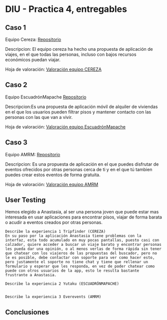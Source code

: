 # DIU - Practica 4, entregables

## Caso 1
Equipo Cereza: [Repositorio](https://github.com/DavidGmezHdez/DIU20)

Descripcion: El equipo cereza ha hecho una propuesta de aplicación de viajes, en el que todas las personas, incluso con bajos recursos económicos puedan viajar.

Hoja de valoración: [Valoración equipo CEREZA](https://github.com/Leamsy/DIU20/blob/master/P4/DIU1_CEREZA.xls)

## Caso 2
Equipo EscuadrónMapache [Repositorio](https://github.com/Galactic-O/DIU20)


Descripcion:Es una propuesta de aplicación móvil de alquiler de viviendas en el que los usuarios pueden filtrar pisos y mantener contacto con las personas con las que van a vivir.

Hoja de valoración: [Valoración equipo EscuadrónMapache](https://github.com/Leamsy/DIU20/blob/master/P4/DIU2_Escuadr%C3%B3nMapache.xls)


## Caso 3

Equipo AMRM: [Repositorio](https://github.com/suribel/DIU20)

Descripcion: Es una propuesta de aplicación en el que puedes disfrutar de eventos ofrecidos por otras personas cerca de ti y en el que tú tambien puedes crear estos eventos de forma gratuita.

Hoja de valoración:  [Valoración equipo AMRM](https://github.com/Leamsy/DIU20/blob/master/P4/DIU3_AMRM.xls)

## User Testing
Hemos elegido a Anastasia, al ser una persona joven que puede estar mas interesada en usar aplicaciones para encontrar pisos, viajar de forma barata  o acudir a eventos creados por otras personas.

	Describe la experiencia 1 Tripfinder (CEREZA)
	En su paso por la aplicación Anastasia tiene problemas con la interfaz, esta todo acumulado en muy pocas pantallas, puesto casi con calzador, quiere acceder a buscar un viaje barato y encontrar personas les pueda dar una opinión, o al menos verlas de forma rápida sin tener que chatear con los viajeros de las propuestas del buscador, pero no le es posible, debe contactar con soporte para ver como hacer esto, pero justamente el soporte no tiene chat y tiene que rellenar un formulario y esperar que les responda, en vez de poder chatear como puede con otros usuarios de la app, esto le resulta bastante frustrante a Anastasia.

	Describe la experiencia 2 Yutaku (ESCUADRÓNMAPACHE)
	

	Describe la experiencia 3 Everevents (AMRM)


## Conclusiones
